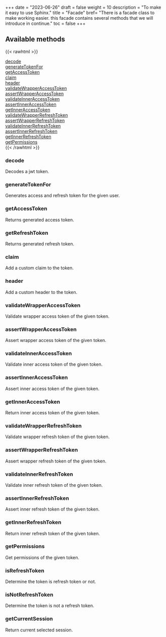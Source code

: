 +++
date = "2023-06-26"
draft = false
weight = 10
description = "To make it easy to use Sphinx."
title = "Facade"
bref= "There is a facade class to make working easier. this facade contains several methods that we will introduce in continue."
toc = false
+++


## Available methods

{{< rawhtml >}}
<div class="methods-container">

<div class="method">
<a href="#decode">decode</a>
</div>

<div class="method">
<a href="#generatetokenfor">generateTokenFor</a>
</div>

<div class="method">
<a href="#getaccesstoken">getAccessToken</a>
</div>

<div class="method">
<a href="#claim">claim</a>
</div>

<div class="method">
<a href="#header">header</a>
</div>

<div class="method">
<a href="#validatewrapperaccesstoken">validateWrapperAccessToken</a>
</div>

<div class="method">
<a href="#assertwrapperaccesstoken">assertWrapperAccessToken</a>
</div>

<div class="method">
<a href="#validateinneraccesstoken">validateInnerAccessToken</a>
</div>

<div class="method">
<a href="#assertinneraccesstoken">assertInnerAccessToken</a>
</div>

<div class="method">
<a href="#getinneraccesstoken">getInnerAccessToken</a>
</div>

<div class="method">
<a href="#validatewrapperrefreshtoken">validateWrapperRefreshToken</a>
</div>

<div class="method">
<a href="#assertwrapperrefreshtoken">assertWrapperRefreshToken</a>
</div>

<div class="method">
<a href="#validateinnerrefreshtoken">validateInnerRefreshToken</a>
</div>

<div class="method">
<a href="#assertinnerrefreshtoken">assertInnerRefreshToken</a>
</div>

<div class="method">
<a href="#getinnerrefreshtoken">getInnerRefreshToken</a>
</div>

<div class="method">
<a href="#getpermissions">getPermissions</a>
</div>

</div>
{{< /rawhtml >}}

### decode

Decodes a jwt token.

### generateTokenFor

Generates access and refresh token for the given user.

### getAccessToken

Returns generated access token.

### getRefreshToken

Returns generated refresh token.

### claim

Add a custom claim to the token.

### header

Add a custom header to the token.

### validateWrapperAccessToken

Validate wrapper access token of the given token.

### assertWrapperAccessToken

Assert wrapper access token of the given token.

### validateInnerAccessToken

Validate inner access token of the given token.

### assertInnerAccessToken

Assert inner access token of the given token.

### getInnerAccessToken

Return inner access token of the given token.

### validateWrapperRefreshToken

Validate wrapper refresh token of the given token.

### assertWrapperRefreshToken

Assert wrapper refresh token of the given token.

### validateInnerRefreshToken

Validate inner refresh token of the given token.

### assertInnerRefreshToken

Assert inner refresh token of the given token.

### getInnerRefreshToken

Return inner refresh token of the given token.

### getPermissions

Get permissions of the given token.

### isRefreshToken

Determine the token is refresh token or not.

### isNotRefreshToken

Determine the token is not a refresh token.

### getCurrentSession

Return current selected session.